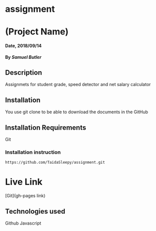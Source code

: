 # assignment
# (Project Name)

#### Date, 2018/09/14

#### By *Samuel Butler*

## Description
Assignmets for student grade, speed detector and net salary calculator
## Installation
You use git clone to be able to download the documents in the GitHub

## Installation Requirements
Git

### Installation instruction
```
https://github.com/TaidaSleepy/assignment.git
```

# Live Link
[Git](gh-pages link)

## Technologies used

Github
Javascript
